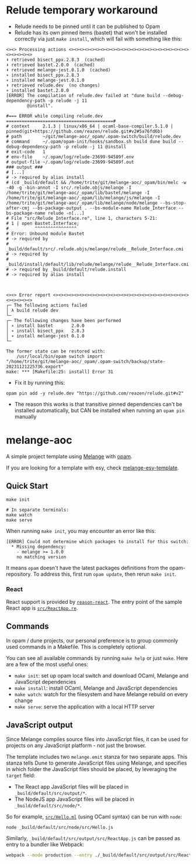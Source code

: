 # Relude temporary workaround
* Relude needs to be pinned until it can be published to Opam
* Relude has its own pinned items (bastet) that won't be installed correctly via just `make install`, which will fail with something like this:
```
<><> Processing actions <><><><><><><><><><><><><><><><><><><><><><><><><><><><>
⬇ retrieved bisect_ppx.2.8.3  (cached)
⬇ retrieved bastet.2.0.0  (cached)
⬇ retrieved melange-jest.0.1.0  (cached)
∗ installed bisect_ppx.2.8.3
∗ installed melange-jest.0.1.0
⬇ retrieved relude.dev  (no changes)
∗ installed bastet.2.0.0
[ERROR] The compilation of relude.dev failed at "dune build --debug-dependency-path -p relude -j 11
        @install".

#=== ERROR while compiling relude.dev =========================================#
# context     2.1.3 | linux/x86_64 | ocaml-base-compiler.5.1.0 | pinned(git+https://github.com/reazen/relude.git#v2#5a76fd6b)
# path        ~/git/melange-aoc/_opam/.opam-switch/build/relude.dev
# command     ~/.opam/opam-init/hooks/sandbox.sh build dune build --debug-dependency-path -p relude -j 11 @install
# exit-code   1
# env-file    ~/.opam/log/relude-23699-94589f.env
# output-file ~/.opam/log/relude-23699-94589f.out
### output ###
# [...]
# -> required by alias install
# (cd _build/default && /home/trite/git/melange-aoc/_opam/bin/melc -w -40 -g -bin-annot -I src/.relude.objs/melange -I /home/trite/git/melange-aoc/_opam/lib/bastet/melange -I /home/trite/git/melange-aoc/_opam/lib/melange/js/melange -I /home/trite/git/melange-aoc/_opam/lib/melange/node/melange --bs-stop-after-cmj --bs-package-output . --bs-module-name Relude_Interface --bs-package-name relude -n[...]
# File "src/Relude_Interface.re", line 1, characters 5-21:
# 1 | open Bastet.Interface;
#          ^^^^^^^^^^^^^^^^
# Error: Unbound module Bastet
# -> required by
#    _build/default/src/.relude.objs/melange/relude__Relude_Interface.cmi
# -> required by
#    _build/install/default/lib/relude/melange/relude__Relude_Interface.cmi
# -> required by _build/default/relude.install
# -> required by alias install



<><> Error report <><><><><><><><><><><><><><><><><><><><><><><><><><><><><><><>
┌─ The following actions failed
│ λ build relude dev
└─
┌─ The following changes have been performed
│ ∗ install bastet       2.0.0
│ ∗ install bisect_ppx   2.8.3
│ ∗ install melange-jest 0.1.0
└─

The former state can be restored with:
    /usr/local/bin/opam switch import
"/home/trite/git/melange-aoc/_opam/.opam-switch/backup/state-20231121225736.export"
make: *** [Makefile:25: install] Error 31
```
* Fix it by running this:
```
opam pin add -y relude.dev "https://github.com/reazen/relude.git#v2"
```
* The reason this works is that transitive pinned dependencies can't be installed automatically, but CAN be installed when running an `opam pin` manually


# melange-aoc

A simple project template using [Melange](https://github.com/melange-re/melange)
with [opam](https://opam.ocaml.org/).

If you are looking for a template with esy, check [melange-esy-template](https://github.com/melange-re/melange-esy-template).

## Quick Start

```shell
make init

# In separate terminals:
make watch
make serve
```

When running `make init`, you may encounter an error like this:

```
[ERROR] Could not determine which packages to install for this switch:
  * Missing dependency:
    - melange >= 1.0.0
    no matching version
```

It means `opam` doesn't have the latest packages definitions from the opam-repository. To address this, first run `opam update`, then rerun `make init`.

### React

React support is provided by
[`reason-react`](https://github.com/reasonml/reason-react/). The entry
point of the sample React app is [`src/ReactApp.re`](src/ReactApp.re).

## Commands

In opam / dune projects, our personal preference is to group commonly used commands in a Makefile. This is completely optional.

You can see all available commands by running `make help` or just `make`. Here
are a few of the most useful ones:

- `make init`: set up opam local switch and download OCaml, Melange and
JavaScript dependencies
- `make install`: install OCaml, Melange and JavaScript dependencies
- `make watch`: watch for the filesystem and have Melange rebuild on every
change
- `make serve`: serve the application with a local HTTP server

## JavaScript output

Since Melange compiles source files into JavaScript files, it can be used
for projects on any JavaScript platform - not just the browser.

The template includes two `melange.emit` stanza for two separate apps. This
stanza tells Dune to generate JavaScript files using Melange, and specifies in
which folder the JavaScript files should be placed, by leveraging the `target`
field:
- The React app JavaScript files will be placed in `_build/default/src/output/*`.
- The NodeJS app JavaScript files will be placed in `_build/default/src/node/*`.

So for example, [`src/Hello.ml`](src/Hello.ml) (using OCaml syntax) can be run with
`node`:

```bash
node _build/default/src/node/src/Hello.js
```

Similarly, `_build/default/src/output/src/ReactApp.js` can be passed as entry to a bundler
like Webpack:

```bash
webpack --mode production --entry ./_build/default/src/output/src/ReactApp.js
```
